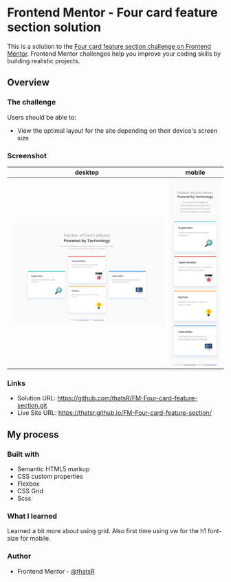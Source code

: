 # Frontend Mentor - Four card feature section solution

This is a solution to the [Four card feature section challenge on Frontend Mentor](https://www.frontendmentor.io/challenges/four-card-feature-section-weK1eFYK). Frontend Mentor challenges help you improve your coding skills by building realistic projects. 

## Overview

### The challenge

Users should be able to:

- View the optimal layout for the site depending on their device's screen size

### Screenshot

| desktop | mobile |
| --- | --- |
| ![](./desktop.png) | ![](./mobile.png) |

### Links

- Solution URL: https://github.com/thatsR/FM-Four-card-feature-section.git
- Live Site URL: https://thatsr.github.io/FM-Four-card-feature-section/

## My process

### Built with

- Semantic HTML5 markup
- CSS custom properties
- Flexbox
- CSS Grid
- Scss

### What I learned

Learned a bit more about using grid. Also first time using vw for the h1 font-size for mobile.

### Author

- Frontend Mentor - [@thatsR](https://www.frontendmentor.io/profile/thatsR)
